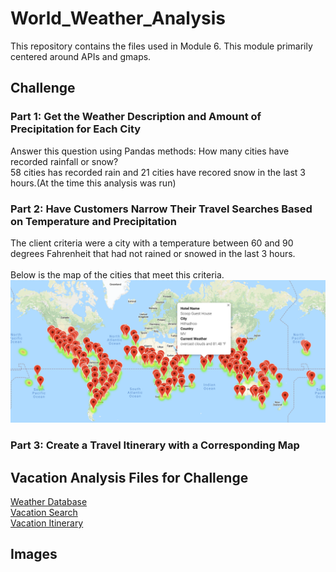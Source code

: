 # World_Weather_Analysis
This repository contains the files used in Module 6.  This module primarily centered around APIs and gmaps.
## Challenge
### Part 1: Get the Weather Description and Amount of Precipitation for Each City
Answer this question using Pandas methods: How many cities have recorded rainfall or snow?<br/>
58 cities has recorded rain and 21 cities have recored snow in the last 3 hours.(At the time this analysis was run)
### Part 2: Have Customers Narrow Their Travel Searches Based on Temperature and Precipitation
The client criteria were a city with a temperature between 60 and 90 degrees Fahrenheit that had not rained or snowed in the last 3 hours.<br/>
<br/>
Below is the map of the cities that meet this criteria.<br/>
![WeatherPy_vacation_map](https://github.com/RudyR32/World_Weather_Analysis/blob/master/images/WeatherPy_vacation_map.png)

### Part 3: Create a Travel Itinerary with a Corresponding Map

## Vacation Analysis Files for Challenge
[Weather Database](https://github.com/RudyR32/World_Weather_Analysis/blob/master/Weather_Database.ipynb)<br />
[Vacation Search](https://github.com/RudyR32/World_Weather_Analysis/blob/master/Vacation_Search.ipynb)<br />
[Vacation Itinerary](https://github.com/RudyR32/World_Weather_Analysis/blob/master/Vacation_Itinerary.ipynb)<br />
## Images 
